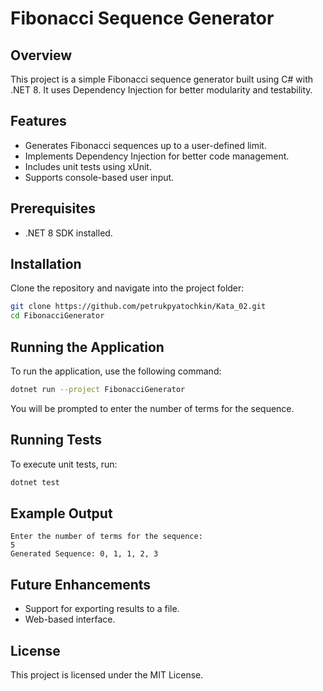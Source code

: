 # Fibonacci Sequence Generator

## Overview
This project is a simple Fibonacci sequence generator built using C# with .NET 8. It uses Dependency Injection for better modularity and testability.

## Features
- Generates Fibonacci sequences up to a user-defined limit.
- Implements Dependency Injection for better code management.
- Includes unit tests using xUnit.
- Supports console-based user input.

## Prerequisites
- .NET 8 SDK installed.

## Installation
Clone the repository and navigate into the project folder:
```bash
git clone https://github.com/petrukpyatochkin/Kata_02.git
cd FibonacciGenerator
```

## Running the Application
To run the application, use the following command:
```bash
dotnet run --project FibonacciGenerator
```
You will be prompted to enter the number of terms for the sequence.

## Running Tests
To execute unit tests, run:
```bash
dotnet test
```

## Example Output
```
Enter the number of terms for the sequence:
5
Generated Sequence: 0, 1, 1, 2, 3
```

## Future Enhancements
- Support for exporting results to a file.
- Web-based interface.

## License
This project is licensed under the MIT License.

